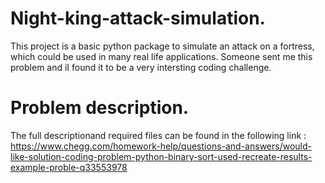 # Night-king-attack-simulation.
This project is a  basic python package to simulate an attack on a fortress, which could be used in many real life applications.
Someone sent me this problem and iI found it to be a very intersting coding challenge.

# Problem description.
The full descriptionand required files can be found in the following link : 
https://www.chegg.com/homework-help/questions-and-answers/would-like-solution-coding-problem-python-binary-sort-used-recreate-results-example-proble-q33553978


